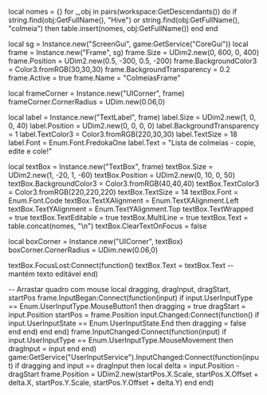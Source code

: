 local nomes = {}
for _,obj in pairs(workspace:GetDescendants()) do
    if string.find(obj:GetFullName(), "Hive") or string.find(obj:GetFullName(), "colmeia") then
        table.insert(nomes, obj:GetFullName())
    end
end

local sg = Instance.new("ScreenGui", game:GetService("CoreGui"))
local frame = Instance.new("Frame", sg)
frame.Size = UDim2.new(0, 600, 0, 400)
frame.Position = UDim2.new(0.5, -300, 0.5, -200)
frame.BackgroundColor3 = Color3.fromRGB(30,30,30)
frame.BackgroundTransparency = 0.2
frame.Active = true
frame.Name = "ColmeiasFrame"

local frameCorner = Instance.new("UICorner", frame)
frameCorner.CornerRadius = UDim.new(0.06,0)

local label = Instance.new("TextLabel", frame)
label.Size = UDim2.new(1, 0, 0, 40)
label.Position = UDim2.new(0, 0, 0, 0)
label.BackgroundTransparency = 1
label.TextColor3 = Color3.fromRGB(220,30,30)
label.TextSize = 18
label.Font = Enum.Font.FredokaOne
label.Text = "Lista de colmeias - copie, edite e cole!"

local textBox = Instance.new("TextBox", frame)
textBox.Size = UDim2.new(1, -20, 1, -60)
textBox.Position = UDim2.new(0, 10, 0, 50)
textBox.BackgroundColor3 = Color3.fromRGB(40,40,40)
textBox.TextColor3 = Color3.fromRGB(220,220,220)
textBox.TextSize = 14
textBox.Font = Enum.Font.Code
textBox.TextXAlignment = Enum.TextXAlignment.Left
textBox.TextYAlignment = Enum.TextYAlignment.Top
textBox.TextWrapped = true
textBox.TextEditable = true
textBox.MultiLine = true
textBox.Text = table.concat(nomes, "\n")
textBox.ClearTextOnFocus = false

local boxCorner = Instance.new("UICorner", textBox)
boxCorner.CornerRadius = UDim.new(0.06,0)

textBox.FocusLost:Connect(function()
    textBox.Text = textBox.Text -- mantém texto editável
end)

-- Arrastar quadro com mouse
local dragging, dragInput, dragStart, startPos
frame.InputBegan:Connect(function(input)
    if input.UserInputType == Enum.UserInputType.MouseButton1 then
        dragging = true
        dragStart = input.Position
        startPos = frame.Position
        input.Changed:Connect(function()
            if input.UserInputState == Enum.UserInputState.End then
                dragging = false
            end
        end)
    end
end)
frame.InputChanged:Connect(function(input)
    if input.UserInputType == Enum.UserInputType.MouseMovement then
        dragInput = input
    end
end)
game:GetService("UserInputService").InputChanged:Connect(function(input)
    if dragging and input == dragInput then
        local delta = input.Position - dragStart
        frame.Position = UDim2.new(startPos.X.Scale, startPos.X.Offset + delta.X, startPos.Y.Scale, startPos.Y.Offset + delta.Y)
    end
end)

